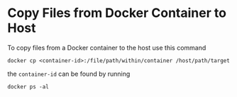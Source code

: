 # Copy Files from Docker Container to Host



To copy files from a Docker container to the host use this command

```shell
docker cp <container-id>:/file/path/within/container /host/path/target
```

the `container-id` can be found by running

```shell
docker ps -al
```

